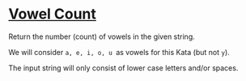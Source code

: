 # [Vowel Count](https://www.codewars.com/kata/54ff3102c1bad923760001f3)
Return the number (count) of vowels in the given string.

We will consider `a, e, i, o, u `as vowels for this Kata (but not `y`).

The input string will only consist of lower case letters and/or spaces.
